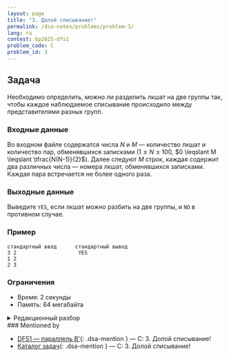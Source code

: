 ```yaml
---
layout: page
title: "3. Долой списывание!"
permalink: /dsa-notes/problems/problem-3/
lang: ru
contest: bp2025-dfs1
problem_code: C
problem_id: 3
---
```


## Задача

Необходимо определить, можно ли разделить лкшат на две группы так, чтобы каждое наблюдаемое списывание происходило между представителями разных групп.

### Входные данные

Во входном файле содержатся числа $N$ и $M$ — количество лкшат и количество пар, обменявшихся записками ($1 \leqslant N \leqslant 100$, $0 \leqslant M \leqslant \tfrac{N(N-1)}{2}$). Далее следуют $M$ строк, каждая содержит два различных числа — номера лкшат, обменявшихся записками. Каждая пара встречается не более одного раза.

### Выходные данные

Выведите `YES`, если лкшат можно разбить на две группы, и `NO` в противном случае.

### Пример

```
стандартный ввод      стандартный вывод
3 2                    YES
1 2
2 3
```

### Ограничения

- Время: 2 секунды
- Память: 64 мегабайта

<details class="dsa-toggle">
<summary>Редакционный разбор</summary>

Рассматриваем граф как неориентированный и красим его в два цвета обходом в глубину или ширину. Для каждой ещё не окрашенной вершины запускаем обход, присваивая стартовой цвет $1$, а всем соседям — $-1$. Если при посещении соседа обнаруживаем, что он уже окрашен и цвет совпадает с текущим, граф не двудольный и ответ «NO».

Если обход завершился без конфликтов (в том числе когда рёбер нет), граф двудольный — значит, можно разделить лкшат на две группы, и ответ «YES». Временная сложность $O(N + M)$.

</details>
### Mentioned by

<!-- dsa-mentioned-by:start -->
- [DFS1 — параллель B'](/dsa-notes/bp2025/contests/dfs1/){: .dsa-mention } — C: 3. Долой списывание!
- [Каталог задач](/dsa-notes/problems/){: .dsa-mention } — C: 3. Долой списывание!
<!-- dsa-mentioned-by:end -->

